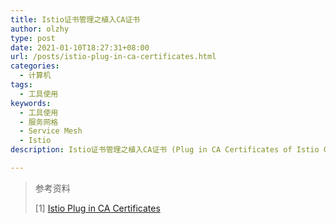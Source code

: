 ```yaml
---
title: Istio证书管理之植入CA证书
author: olzhy
type: post
date: 2021-01-10T18:27:31+08:00
url: /posts/istio-plug-in-ca-certificates.html
categories:
  - 计算机
tags:
  - 工具使用
keywords:
  - 工具使用
  - 服务网格
  - Service Mesh
  - Istio
description: Istio证书管理之植入CA证书 (Plug in CA Certificates of Istio Certificate Management)

---
```





> 参考资料
>
> [1] [Istio Plug in CA Certificates](https://istio.io/latest/docs/tasks/security/cert-management/plugin-ca-cert/)